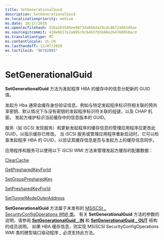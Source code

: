 ```yaml
---
title: SetGenerationalGuid
description: SetGenerationalGuid
ms.localizationpriority: medium
ms.date: 10/17/2018
ms.openlocfilehash: 556a263584ee9873da6b8da19cdc8b72a042d9ae
ms.sourcegitcommit: 418e6617e2a695c9cb4b37b5b60e264760858acd
ms.translationtype: MT
ms.contentlocale: zh-CN
ms.lasthandoff: 12/07/2020
ms.locfileid: "96782095"
---
```

# <a name="setgenerationalguid"></a>SetGenerationalGuid


**SetGenerationalGuid** 方法为发起程序 HBA 的缓存中的信息分配新的 GUID 值。

发起方 Hba 通常会缓存身份验证信息，例如与特定发起程序标识符相关联的预共享密钥、默认情况下与没有密钥的发起程序标识符关联的组键，以及 CHAP 机密。 发起方维护标识当前缓存中的信息版本的 GUID。

服务（如 iSCSI 发现服务）和更新发起程序的缓存信息的管理应用程序应更改此 GUID，以指示缓存已修改。 当 iSCSI 服务或管理应用程序重新启动时，它可以检查发起程序 HBA 的 GUID，以验证其缓存信息是否与发起方上的缓存信息同步。

应用程序和服务可以使用以下 iSCSI WMI 方法来管理发起方缓存的配置数据：

[ClearCache](clearcache.md)

[GetPresharedKeyForId](getpresharedkeyforid.md)

[SetGroupPresharedKey](setgrouppresharedkey.md)

[SetPresharedKeyForId](setpresharedkeyforid.md)

[SetTunnelModeOuterAddress](settunnelmodeouteraddress.md)

**SetGenerationalGuid** 方法属于未发布的 [MSiSCSI \_ SecurityConfigOperations WMI 类](msiscsi-securityconfigoperations-wmi-class.md)。 有关 **SetGenerationalGuid** 方法的参数的说明，请参阅 [**SetGenerationalGuid \_ IN**](/windows-hardware/drivers/ddi/iscsiop/ns-iscsiop-_setgenerationalguid_in) 和 [**SetGenerationalGuid \_ OUT**](/windows-hardware/drivers/ddi/iscsiop/ns-iscsiop-_setgenerationalguid_out) 结构的成员说明。 如果 HBA 缓存信息，则实现 MSiSCSI SecurityConfigOperations WMI 类的微型端口驱动程序 \_ 必须支持此方法。

 

